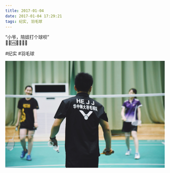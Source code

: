 ```yaml
---
title: 2017-01-04
date: 2017-01-04 17:29:21
tags: 纪实, 羽毛球
---
```


<p>“小爷，陪妞打个球呗”<br />👦🏸️🆚👧🏸️👧🏸️</p>

#纪实 #羽毛球

![](/assets/images/2017/01/34307715c542da7c2440b6b9463cfff6.jpg)
